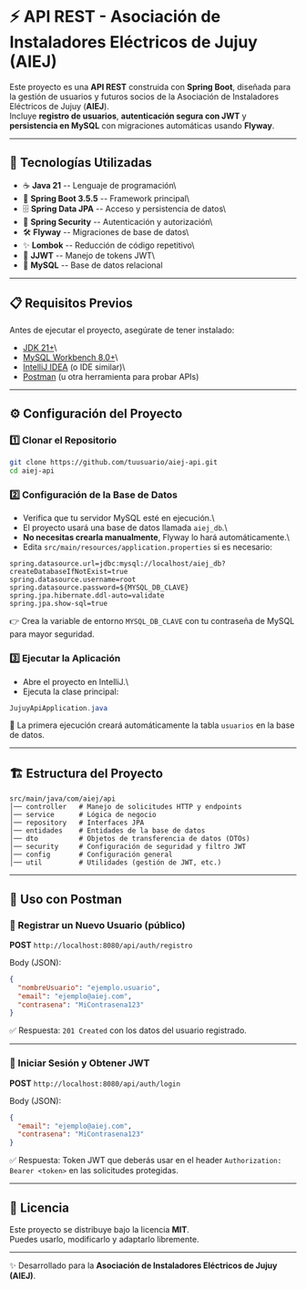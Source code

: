 # ⚡ API REST - Asociación de Instaladores Eléctricos de Jujuy (AIEJ)

Este proyecto es una **API REST** construida con **Spring Boot**,
diseñada para la gestión de usuarios y futuros socios de la Asociación
de Instaladores Eléctricos de Jujuy (**AIEJ**).\
Incluye **registro de usuarios**, **autenticación segura con JWT** y
**persistencia en MySQL** con migraciones automáticas usando **Flyway**.

------------------------------------------------------------------------

## 🚀 Tecnologías Utilizadas

-   ☕ **Java 21** -- Lenguaje de programación\
-   🌱 **Spring Boot 3.5.5** -- Framework principal\
-   🗄️ **Spring Data JPA** -- Acceso y persistencia de datos\
-   🔐 **Spring Security** -- Autenticación y autorización\
-   🛠️ **Flyway** -- Migraciones de base de datos\
-   ✨ **Lombok** -- Reducción de código repetitivo\
-   🔑 **JJWT** -- Manejo de tokens JWT\
-   🐬 **MySQL** -- Base de datos relacional

------------------------------------------------------------------------

## 📋 Requisitos Previos

Antes de ejecutar el proyecto, asegúrate de tener instalado:

-   [JDK 21+](https://adoptium.net/)\
-   [MySQL Workbench 8.0+](https://dev.mysql.com/downloads/workbench/)\
-   [IntelliJ IDEA](https://www.jetbrains.com/idea/) (o IDE similar)\
-   [Postman](https://www.postman.com/) (u otra herramienta para probar
    APIs)

------------------------------------------------------------------------

## ⚙️ Configuración del Proyecto

### 1️⃣ Clonar el Repositorio

``` bash
git clone https://github.com/tuusuario/aiej-api.git
cd aiej-api
```

### 2️⃣ Configuración de la Base de Datos

-   Verifica que tu servidor MySQL esté en ejecución.\
-   El proyecto usará una base de datos llamada `aiej_db`.\
-   **No necesitas crearla manualmente**, Flyway lo hará
    automáticamente.\
-   Edita `src/main/resources/application.properties` si es necesario:

``` properties
spring.datasource.url=jdbc:mysql://localhost/aiej_db?createDatabaseIfNotExist=true
spring.datasource.username=root
spring.datasource.password=${MYSQL_DB_CLAVE}
spring.jpa.hibernate.ddl-auto=validate
spring.jpa.show-sql=true
```

👉 Crea la variable de entorno `MYSQL_DB_CLAVE` con tu contraseña de
MySQL para mayor seguridad.

### 3️⃣ Ejecutar la Aplicación

-   Abre el proyecto en IntelliJ.\
-   Ejecuta la clase principal:

``` java
JujuyApiApplication.java
```

📌 La primera ejecución creará automáticamente la tabla `usuarios` en la
base de datos.

------------------------------------------------------------------------

## 🏗️ Estructura del Proyecto

    src/main/java/com/aiej/api
    │── controller   # Manejo de solicitudes HTTP y endpoints
    │── service      # Lógica de negocio
    │── repository   # Interfaces JPA
    │── entidades    # Entidades de la base de datos
    │── dto          # Objetos de transferencia de datos (DTOs)
    │── security     # Configuración de seguridad y filtro JWT
    │── config       # Configuración general
    │── util         # Utilidades (gestión de JWT, etc.)

------------------------------------------------------------------------

## 📌 Uso con Postman

### 🔹 Registrar un Nuevo Usuario (público)

**POST** `http://localhost:8080/api/auth/registro`

Body (JSON):

``` json
{
  "nombreUsuario": "ejemplo.usuario",
  "email": "ejemplo@aiej.com",
  "contrasena": "MiContrasena123"
}
```

✅ Respuesta: `201 Created` con los datos del usuario registrado.

------------------------------------------------------------------------

### 🔹 Iniciar Sesión y Obtener JWT

**POST** `http://localhost:8080/api/auth/login`

Body (JSON):

``` json
{
  "email": "ejemplo@aiej.com",
  "contrasena": "MiContrasena123"
}
```

✅ Respuesta: Token JWT que deberás usar en el header
`Authorization: Bearer <token>` en las solicitudes protegidas.

------------------------------------------------------------------------

## 📜 Licencia

Este proyecto se distribuye bajo la licencia **MIT**.\
Puedes usarlo, modificarlo y adaptarlo libremente.

------------------------------------------------------------------------

✨ Desarrollado para la **Asociación de Instaladores Eléctricos de Jujuy
(AIEJ)**.
